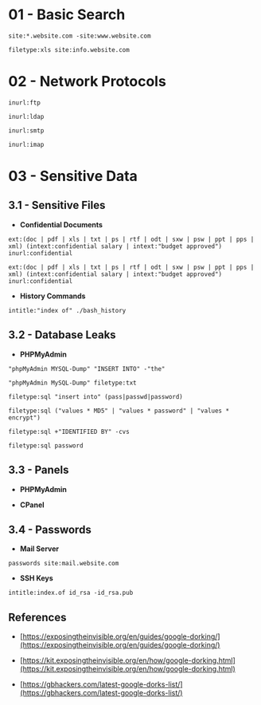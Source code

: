 # 01 -  Basic Search

`site:*.website.com -site:www.website.com`

`filetype:xls site:info.website.com`

# 02 - Network Protocols

`inurl:ftp`

`inurl:ldap`

`inurl:smtp`

`inurl:imap`

# 03 - Sensitive Data

## 3.1 - Sensitive Files

- **Confidential Documents**

`ext:(doc | pdf | xls | txt | ps | rtf | odt | sxw | psw | ppt | pps | xml) (intext:confidential salary | intext:"budget approved") inurl:confidential`

`ext:(doc | pdf | xls | txt | ps | rtf | odt | sxw | psw | ppt | pps | xml) (intext:confidential salary | intext:"budget approved") inurl:confidential`

- **History Commands**

`intitle:"index of" ./bash_history`

## 3.2 - Database Leaks

- **PHPMyAdmin**

`"phpMyAdmin MYSQL-Dump" "INSERT INTO" -"the"`

`"phpMyAdmin MySQL-Dump" filetype:txt`

`filetype:sql "insert into" (pass|passwd|password)`

`filetype:sql ("values * MD5" | "values * password" | "values * encrypt")`

`filetype:sql +"IDENTIFIED BY" -cvs`

`filetype:sql password`

## 3.3 - Panels

- **PHPMyAdmin**


- **CPanel**


## 3.4 - Passwords

- **Mail Server**

`passwords site:mail.website.com`

- **SSH Keys**

`intitle:index.of id_rsa -id_rsa.pub`

## References

- [https://exposingtheinvisible.org/en/guides/google-dorking/](https://exposingtheinvisible.org/en/guides/google-dorking/)

- [https://kit.exposingtheinvisible.org/en/how/google-dorking.html](https://kit.exposingtheinvisible.org/en/how/google-dorking.html)

- [https://gbhackers.com/latest-google-dorks-list/](https://gbhackers.com/latest-google-dorks-list/)

